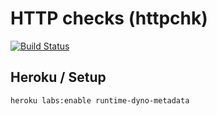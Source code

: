 # HTTP checks (httpchk)

[![Build Status](https://travis-ci.org/mat/httpchk.svg?branch=master)](https://travis-ci.org/mat/httpchk)


## Heroku / Setup

```bash
heroku labs:enable runtime-dyno-metadata
```
